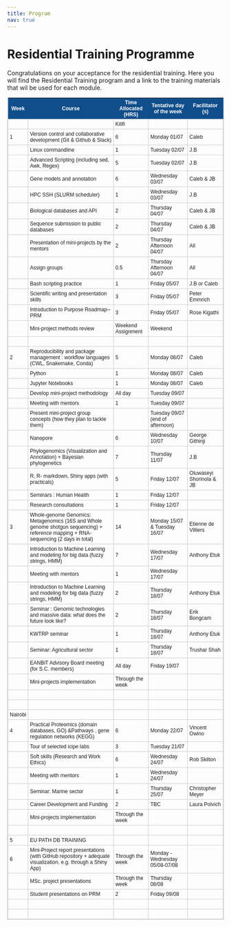 ```yaml
---
title: Program
nav: true
---
```


# Residential Training Programme

Congratulations on your acceptance for the residential training. Here you will find the Residential Training program and a link to the training materials that wil be used for each module. 

<style type="text/css">
	table.tableizer-table {
		font-size: 12px;
		border: 1px solid #CCC; 
		font-family: Arial, Helvetica, sans-serif;
	} 
	.tableizer-table td {
		padding: 4px;
		margin: 3px;
		border: 1px solid #CCC;
	}
	.tableizer-table th {
		background-color: #104E8B; 
		color: #FFF;
		font-weight: bold;
	}
</style>
<table class="tableizer-table">
<thead><tr class="tableizer-firstrow"><th>Week</th><th>Course</th><th>Time Allocated (HRS)</th><th>Tentative day of the week</th><th>Facilitator (s)</th></tr></thead><tbody>
 <tr><td></td><td>&nbsp;</td><td>Kilifi</td><td>&nbsp;</td><td>&nbsp;</td></tr>
 <tr><td>1</td><td>Version control and collaborative development (Git & Github & Slack)</td><td>6</td><td>Monday 01/07</td><td>Caleb</td></tr>
 <tr><td>&nbsp;</td><td>Linux commandline</td><td>1</td><td>Tuesday 02/07</td><td>J.B</td></tr>
 <tr><td>&nbsp;</td><td>Advanced Scripting (including sed, Awk, Regex)</td><td>5</td><td>Tuesday 02/07 </td><td>J.B</td></tr>
 <tr><td>&nbsp;</td><td>Gene models and annotation</td><td>6</td><td>Wednesday 03/07</td><td>Caleb & JB</td></tr>
 <tr><td>&nbsp;</td><td>HPC SSH (SLURM scheduler)</td><td>1</td><td>Wednesday 03/07</td><td>J.B</td></tr>
 <tr><td>&nbsp;</td><td>Biological databases and API </td><td>2</td><td>Thursday 04/07</td><td>Caleb & JB</td></tr>
 <tr><td>&nbsp;</td><td>Sequence submission to public databases</td><td>2</td><td>Thursday 04/07</td><td>Caleb & JB</td></tr>
 <tr><td>&nbsp;</td><td>Presentation of mini-projects by the mentors</td><td>2</td><td>Thursday Afternoon 04/07</td><td>All</td></tr>
 <tr><td>&nbsp;</td><td>Assign groups</td><td>0.5</td><td>Thursday Afternoon 04/07</td><td>All</td></tr>
 <tr><td>&nbsp;</td><td>Bash scripting practice</td><td>1</td><td>Friday 05/07</td><td>J.B or Caleb</td></tr>
 <tr><td>&nbsp;</td><td>Scientific writing and presentation skills</td><td>3</td><td>Friday 05/07</td><td>Peter Emmrich</td></tr>
 <tr><td>&nbsp;</td><td>Introduction to Purpose Roadmap--PRM </td><td>3</td><td>Friday 05/07</td><td>Rose Kigathi</td></tr>
 <tr><td>&nbsp;</td><td>Mini-project methods review</td><td>Weekend Assignment</td><td>Weekend</td><td>&nbsp;</td></tr>
 <tr><td>&nbsp;</td><td>&nbsp;</td><td>&nbsp;</td><td>&nbsp;</td><td>&nbsp;</td></tr>
 <tr><td>2</td><td>Reproducibility and package management : workflow languages (CWL, Snakemake, Conda)</td><td>5</td><td>Monday 08/07</td><td>Caleb</td></tr>
 <tr><td>&nbsp;</td><td>Python</td><td>1</td><td>Monday 08/07</td><td>Caleb</td></tr>
 <tr><td>&nbsp;</td><td>Jupyter Notebooks</td><td>1</td><td>Monday 08/07</td><td>Caleb</td></tr>
 <tr><td>&nbsp;</td><td>Develop mini-project methodology</td><td>All day</td><td>Tuesday 09/07</td><td>&nbsp;</td></tr>
 <tr><td>&nbsp;</td><td>Meeting with mentors </td><td>1</td><td>Tuesday 09/07</td><td>&nbsp;</td></tr>
 <tr><td>&nbsp;</td><td>Present mini-project group concepts (how they plan to tackle them)</td><td>&nbsp;</td><td>Tuesday 09/07 (end of afternoon)</td><td>&nbsp;</td></tr>
 <tr><td>&nbsp;</td><td>Nanopore </td><td>6</td><td>Wednesday 10/07</td><td>George Githinji</td></tr>
 <tr><td>&nbsp;</td><td>Phylogenomics (Visualization and Annotation) + Bayesian phylogenetics</td><td>7</td><td>Thursday 11/07</td><td>J.B</td></tr>
 <tr><td>&nbsp;</td><td>R, R- markdown, Shiny apps (with practicals)</td><td>5</td><td>Friday 12/07</td><td>Oluwaseyi Shorinola & JB</td></tr>
 <tr><td>&nbsp;</td><td>Seminars : Human Health</td><td>1</td><td>Friday 12/07</td><td></td></tr>
 <tr><td>&nbsp;</td><td>Research consultations</td><td>1</td><td>Friday 12/07</td><td>&nbsp;</td></tr>
 <tr><td>3</td><td>Whole-genome Genomics: Metagenomics (16S and Whole genome shotgun sequencing) + reference mapping + RNA-sequencing (2 days in total)</td><td>14</td><td>Monday 15/07 & Tuesday 16/07</td><td>Etienne de Villiers</td></tr>
 <tr><td>&nbsp;</td><td>Introduction to Machine Learning and modeling for big data (fuzzy strings, HMM) </td><td>7</td><td>Wednesday 17/07</td><td>Anthony Etuk</td></tr>
 <tr><td>&nbsp;</td><td>Meeting with mentors</td><td>1</td><td>Wednesday 17/07</td><td>&nbsp;</td></tr>
 <tr><td>&nbsp;</td><td>Introduction to Machine Learning and modeling for big data (fuzzy strings, HMM) </td><td>2</td><td>Thursday 18/07</td><td>Anthony Etuk</td></tr>
 <tr><td>&nbsp;</td><td>Seminar : Genomic technologies and massive data: what does the future look like?</td><td>2</td><td>Thursday 18/07</td><td>Erik Bongcam</td></tr>
 <tr><td>&nbsp;</td><td>KWTRP seminar</td><td>1</td><td>Thursday 18/07</td><td>Anthony Etuk</td></tr>
 <tr><td>&nbsp;</td><td>Seminar: Agricultural sector </td><td>1</td><td>Thursday 18/07</td><td>Trushar Shah</td></tr>
 <tr><td>&nbsp;</td><td>EANBiT Advisory Board meeting (for S.C. members)</td><td>All day</td><td>Friday 19/07</td><td>&nbsp;</td></tr>
 <tr><td>&nbsp;</td><td>Mini-projects implementation</td><td>Through the week</td><td>&nbsp;</td><td>&nbsp;</td></tr>
 <tr><td>&nbsp;</td><td>&nbsp;</td><td>&nbsp;</td><td>&nbsp;</td><td>&nbsp;</td></tr>
 <tr><td>&nbsp;</td><td>&nbsp;</td><td>&nbsp;</td><td>&nbsp;</td><td>&nbsp;</td></tr>
 <tr><td>Nairobi</td><td>&nbsp;</td><td>&nbsp;</td><td>&nbsp;</td><td>&nbsp;</td></tr>
 <tr><td>4</td><td>Practical Proteomics (domain databases, GO) &Pathways , gene regulation networks (KEGG)</td><td>6</td><td>Monday 22/07</td><td>Vincent Owino </td></tr>
 <tr><td>&nbsp;</td><td>Tour of selected icipe labs</td><td>3</td><td>Tuesday 21/07</td><td>&nbsp;</td></tr>
 <tr><td>&nbsp;</td><td>Soft skills (Research and Work Ethics)</td><td>6</td><td>Wednesday 24/07</td><td>Rob Skilton </td></tr>
 <tr><td>&nbsp;</td><td>Meeting with mentors</td><td>1</td><td>Wednesday 24/07</td><td>&nbsp;</td></tr>
 <tr><td>&nbsp;</td><td>Seminar: Marine sector</td><td>1</td><td>Thursday 25/07</td><td>Christopher Meyer</td></tr>
 <tr><td>&nbsp;</td><td>Career Development and Funding</td><td>2</td><td>TBC</td><td>Laura Polvich</td></tr>
 <tr><td>&nbsp;</td><td>Mini-projects implementation</td><td>Through the week</td><td>&nbsp;</td><td>&nbsp;</td></tr>
 <tr><td>&nbsp;</td><td>&nbsp;</td><td>&nbsp;</td><td>&nbsp;</td><td>&nbsp;</td></tr>
 <tr><td>5</td><td>EU PATH DB TRAINING</td><td>&nbsp;</td><td>&nbsp;</td><td>&nbsp;</td></tr>
 <tr><td>6</td><td>Mini-Project report presentations (with GitHub repository + adequate visualization, e.g. through a Shiny App)</td><td>Through the week</td><td>Monday - Wednesday 05/08-07/08</td><td>&nbsp;</td></tr>
 <tr><td>&nbsp;</td><td>MSc. project presentations </td><td>Through the week</td><td>Thursday 08/08</td><td>&nbsp;</td></tr>
 <tr><td>&nbsp;</td><td>Student presentations on PRM</td><td>2</td><td>Friday 09/08</td><td>&nbsp;</td></tr>
 <tr><td>&nbsp;</td><td>&nbsp;</td><td>&nbsp;</td><td>&nbsp;</td><td>&nbsp;</td></tr>
 <tr><td>&nbsp;</td><td>&nbsp;</td><td>&nbsp;</td><td>&nbsp;</td><td></td></tr>
</tbody></table>

